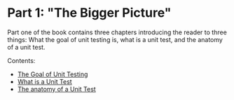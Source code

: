 # Part 1: "The Bigger Picture"

Part one of the book contains three chapters introducing the reader to three
things: What the goal of unit testing is, what is a unit test, and the anatomy
of a unit test.

Contents:

- [The Goal of Unit Testing](#the_goal_of_unit_testing)
- [What is a Unit Test](#what_is_a_unit_test)
- [The anatomy of a Unit Test](#the_anatomy_of_a_unit_test)
